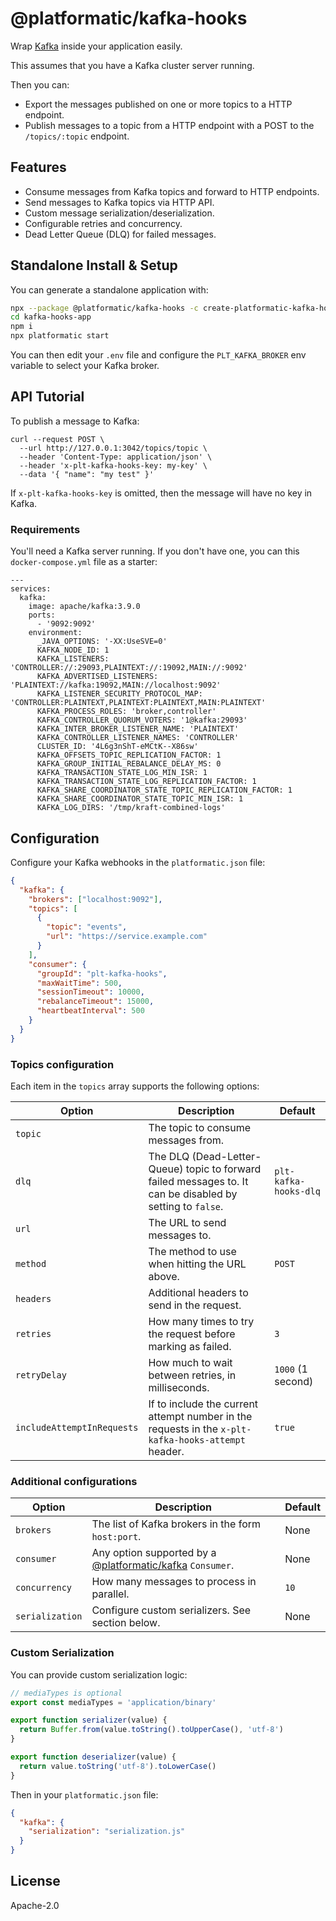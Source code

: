 # @platformatic/kafka-hooks

Wrap [Kafka](https://https://kafka.apache.org/) inside your application easily.

This assumes that you have a Kafka cluster server running.

Then you can:

- Export the messages published on one or more topics to a HTTP endpoint.
- Publish messages to a topic from a HTTP endpoint with a POST to the `/topics/:topic` endpoint.

## Features

- Consume messages from Kafka topics and forward to HTTP endpoints.
- Send messages to Kafka topics via HTTP API.
- Custom message serialization/deserialization.
- Configurable retries and concurrency.
- Dead Letter Queue (DLQ) for failed messages.

## Standalone Install & Setup

You can generate a standalone application with:

```bash
npx --package @platformatic/kafka-hooks -c create-platformatic-kafka-hooks
cd kafka-hooks-app
npm i
npx platformatic start
```

You can then edit your `.env` file and configure the `PLT_KAFKA_BROKER` env variable to select your Kafka broker.

## API Tutorial

To publish a message to Kafka:

```
curl --request POST \
  --url http://127.0.0.1:3042/topics/topic \
  --header 'Content-Type: application/json' \
  --header 'x-plt-kafka-hooks-key: my-key' \
  --data '{ "name": "my test" }'
```

If `x-plt-kafka-hooks-key` is omitted, then the message will have no key in Kafka.

### Requirements

You'll need a Kafka server running. If you don't have one, you can this `docker-compose.yml` file as a starter:

```
---
services:
  kafka:
    image: apache/kafka:3.9.0
    ports:
      - '9092:9092'
    environment:
      _JAVA_OPTIONS: '-XX:UseSVE=0'
      KAFKA_NODE_ID: 1
      KAFKA_LISTENERS: 'CONTROLLER://:29093,PLAINTEXT://:19092,MAIN://:9092'
      KAFKA_ADVERTISED_LISTENERS: 'PLAINTEXT://kafka:19092,MAIN://localhost:9092'
      KAFKA_LISTENER_SECURITY_PROTOCOL_MAP: 'CONTROLLER:PLAINTEXT,PLAINTEXT:PLAINTEXT,MAIN:PLAINTEXT'
      KAFKA_PROCESS_ROLES: 'broker,controller'
      KAFKA_CONTROLLER_QUORUM_VOTERS: '1@kafka:29093'
      KAFKA_INTER_BROKER_LISTENER_NAME: 'PLAINTEXT'
      KAFKA_CONTROLLER_LISTENER_NAMES: 'CONTROLLER'
      CLUSTER_ID: '4L6g3nShT-eMCtK--X86sw'
      KAFKA_OFFSETS_TOPIC_REPLICATION_FACTOR: 1
      KAFKA_GROUP_INITIAL_REBALANCE_DELAY_MS: 0
      KAFKA_TRANSACTION_STATE_LOG_MIN_ISR: 1
      KAFKA_TRANSACTION_STATE_LOG_REPLICATION_FACTOR: 1
      KAFKA_SHARE_COORDINATOR_STATE_TOPIC_REPLICATION_FACTOR: 1
      KAFKA_SHARE_COORDINATOR_STATE_TOPIC_MIN_ISR: 1
      KAFKA_LOG_DIRS: '/tmp/kraft-combined-logs'
```

## Configuration

Configure your Kafka webhooks in the `platformatic.json` file:

```json
{
  "kafka": {
    "brokers": ["localhost:9092"],
    "topics": [
      {
        "topic": "events",
        "url": "https://service.example.com"
      }
    ],
    "consumer": {
      "groupId": "plt-kafka-hooks",
      "maxWaitTime": 500,
      "sessionTimeout": 10000,
      "rebalanceTimeout": 15000,
      "heartbeatInterval": 500
    }
  }
}
```

### Topics configuration

Each item in the `topics` array supports the following options:

| Option                     | Description                                                                                                | Default               |
| -------------------------- | ---------------------------------------------------------------------------------------------------------- | --------------------- |
| `topic`                    | The topic to consume messages from.                                                                        |                       |
| `dlq`                      | The DLQ (Dead-Letter-Queue) topic to forward failed messages to. It can be disabled by setting to `false`. | `plt-kafka-hooks-dlq` |
| `url`                      | The URL to send messages to.                                                                               |                       |
| `method`                   | The method to use when hitting the URL above.                                                              | `POST`                |
| `headers`                  | Additional headers to send in the request.                                                                 |                       |
| `retries`                  | How many times to try the request before marking as failed.                                                | `3`                   |
| `retryDelay`               | How much to wait between retries, in milliseconds.                                                         | `1000` (1 second)     |
| `includeAttemptInRequests` | If to include the current attempt number in the requests in the `x-plt-kafka-hooks-attempt` header.        | `true`                |

### Additional configurations

| Option          | Description                                                                                        | Default |
| --------------- | -------------------------------------------------------------------------------------------------- | ------- |
| `brokers`       | The list of Kafka brokers in the form `host:port`.                                                 | None    |
| `consumer`      | Any option supported by a [@platformatic/kafka](https://github.com/platformatic/kafka) `Consumer`. | None    |
| `concurrency`   | How many messages to process in parallel.                                                          | `10`    |
| `serialization` | Configure custom serializers. See section below.                                                   | None    |

### Custom Serialization

You can provide custom serialization logic:

```javascript
// mediaTypes is optional
export const mediaTypes = 'application/binary'

export function serializer(value) {
  return Buffer.from(value.toString().toUpperCase(), 'utf-8')
}

export function deserializer(value) {
  return value.toString('utf-8').toLowerCase()
}
```

Then in your `platformatic.json` file:

```json
{
  "kafka": {
    "serialization": "serialization.js"
  }
}
```

## License

Apache-2.0
